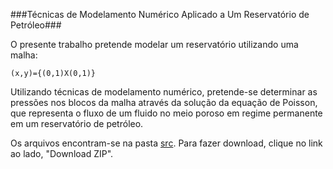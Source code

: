 ###Técnicas de Modelamento Numérico Aplicado a Um Reservatório de Petróleo###

  O presente trabalho pretende modelar um reservatório utilizando uma malha: 
  
    (x,y)={(0,1)X(0,1)}
  
  
Utilizando técnicas de modelamento numérico, pretende-se determinar as pressões
nos blocos da malha através da solução da equação de Poisson, que representa o fluxo
de um fluido no meio poroso em regime permanente em um reservatório de petróleo.

Os arquivos encontram-se na pasta [src](https://github.com/bismarckjunior/TMN/tree/master/src).
Para fazer download, clique no link ao lado, "Download ZIP".
